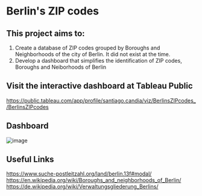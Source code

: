 # Berlin's ZIP codes

## This project aims to:
1) Create a database of ZIP codes grouped by Boroughs and Neighborhoods of the city of Berlin. It did not exist at the time.
2) Develop a dashboard that simplifies the identification of ZIP codes, Boroughs and Neiborhoods of Berlin

## Visit the interactive dashboard at Tableau Public 
https://public.tableau.com/app/profile/santiago.candia/viz/BerlinsZIPcodes_/BerlinsZIPcodes

## Dashboard
![image](https://github.com/santiagocandia/data-viz/assets/16913295/a3db4f7a-1d1e-42c2-9e32-f402cbaf7fb1)

## Useful Links

https://www.suche-postleitzahl.org/land/berlin.13f#modal/
https://en.wikipedia.org/wiki/Boroughs_and_neighborhoods_of_Berlin/
https://de.wikipedia.org/wiki/Verwaltungsgliederung_Berlins/


